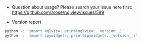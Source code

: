 
- Question about usage? Please search your issue here first: https://github.com/arose/nglview/issues/589

- Version report

```bash
python -c 'import nglview; print(nglview.__version__)'
python -c 'import ipywidgets; print(ipywidgets.__version__)'
```
